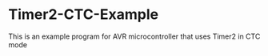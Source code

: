 # Timer2-CTC-Example
This is an example program for AVR microcontroller that uses Timer2 in CTC mode 
